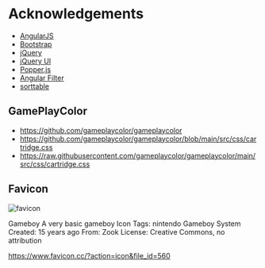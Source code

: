 # Acknowledgements

- [AngularJS](https://angularjs.org/)
- [Bootstrap](https://getbootstrap.com/)
- [jQuery](https://jquery.com/)
- [jQuery UI](https://jqueryui.com/)
- [Popper.js](https://popper.js.org/)
- [Angular Filter](https://github.com/a8m/angular-filter/)
- [sorttable](http://www.kryogenix.org/code/browser/sorttable/)

## GamePlayColor

- https://github.com/gameplaycolor/gameplaycolor
- https://github.com/gameplaycolor/gameplaycolor/blob/main/src/css/cartridge.css
- https://raw.githubusercontent.com/gameplaycolor/gameplaycolor/main/src/css/cartridge.css

## Favicon

![favicon](favicon.ico "favicon")

Gameboy
A very basic gameboy Icon
Tags: nintendo Gameboy System
Created: 15 years ago
From: Zook
License: Creative Commons, no attribution

https://www.favicon.cc/?action=icon&file_id=560
